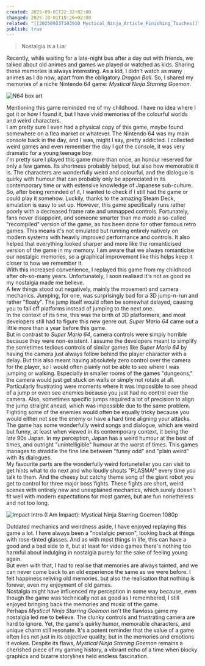 ```yaml
---
created: 2025-09-01T22:32+02:00
changed: 2025-10-01T10:26+02:00
related: "[[20250923T103910 Mystical_Ninja_Article_Finishing_Touches]]"
publish: true
---
```

  
> Nostalgia is a Liar  
  
Recently, while waiting for a late-night bus after a day out with friends, we talked about old animes and games we played or watched as kids. Sharing these memories is always interesting. As a kid, I didn't watch as many animes as I do now, apart from the obligatory *Dragon Ball*. So, I shared my memories of a niche Nintendo 64 game: *Mystical Ninja Starring Goemon*.  
  
![N64 box art](/content/games/attachments/mystical-ninja-starring-goemon-1756799960028.webp)  
  
Mentioning this game reminded me of my childhood. I have no idea where I got it or how I found it, but I have vivid memories of the colourful worlds and weird characters.  
I am pretty sure I even had a physical copy of this game, maybe found somewhere on a flea market or whatever. The Nintendo 64 was my main console back in the day, and I was, might I say, pretty addicted. I collected weird games and even remember the day I got the console, it was very dramatic for a young teenage boy.  
I'm pretty sure I played this game more than once, an honour reserved for only a few games. Its shortness probably helped, but also how memorable it is. The characters are wonderfully weird and colourful, and the dialogue is quirky with humour that can probably only be appreciated in its contemporary time or with extensive knowledge of Japanese sub-culture.  
So, after being reminded of it, I wanted to check if I still had the game or could play it somehow. Luckily, thanks to the amazing Steam Deck, emulation is easy to set up. However, this game specifically runs rather poorly with a decreased frame rate and unmapped controls. Fortunately, fans never disappoint, and someone smarter than me made a so-called "recompiled" version of the game, as has been done for other famous retro games. This means it's not emulated but running entirely natively on modern systems with heavily improved performance and controls. It also helped that everything looked sharper and more like the romanticised version of the game in my memory. I am aware that we always romanticise our nostalgic memories, so a graphical improvement like this helps keep it closer to how we remember it.  
With this increased convenience, I replayed this game from my childhood after oh-so-many years. Unfortunately, I soon realised it's not as good as my nostalgia made me believe.  
A few things stood out negatively, mainly the movement and camera mechanics. Jumping, for one, was surprisingly bad for a 3D jump-n-run and rather "floaty". The jump itself would often be somewhat delayed, causing you to fall off platforms instead of jumping to the next one.  
In the context of its time, this was the birth of 3D platformers, and most developers still had to figure this new genre out. *Super Mario 64* came out a little more than a year before this game.  
But in contrast to *Super Mario 64*, camera controls were simply horrible because they were non-existent. I assume the developers meant to simplify the sometimes tedious controls of similar games like *Super Mario 64* by having the camera just always follow behind the player character with a delay. But this also meant having absolutely zero control over the camera for the player, so I would often plainly not be able to see where I was jumping or walking. Especially in smaller rooms of the games "dungeons," the camera would just get stuck on walls or simply not rotate at all.  
Particularly frustrating were moments where it was impossible to see ahead of a jump or even see enemies because you just had no control over the camera. Also, sometimes specific jumps required a lot of precision to align the jump straight ahead, which was impossible due to the same problem. Fighting some of the enemies would often be equally tricky because you would either not see the enemy or have a hard time aligning your attacks.  
The game has some wonderfully weird songs and dialogue, which are weird but funny, at least when viewed in its contemporary context, it being the late 90s Japan. In my perception, Japan has a weird humour at the best of times, and outright "unintelligible" humour at the worst of times. This games manages to straddle the fine line between "funny odd" and "plain weird" with its dialogues.  
My favourite parts are the wonderfully weird fortuneteller you can visit to get hints what to do next and who loudly shouts "PLASMA!" every time you talk to them. And the cheesy but catchy theme song of the giant robot you get to control for three major boss fights. These fights are short, weird scenes with entirely new and unexplained mechanics, which surely doesn't fit well with modern expectations for most games, but are fun nonetheless and not too long.  
  
![Impact Intro (I Am Impact): Mystical Ninja Starring Goemon 1080p](https://www.youtube.com/watch?v=o8rjnI4S0H8&pp=ygUYZ29lbW9uIGltcGFjdCByb2JvdCBzb25n)  
  
Outdated mechanics and weirdness aside, I have enjoyed replaying this game a lot. I have always been a "nostalgic person", looking back at things with rose-tinted glasses. And as with most things in life, this can have a good and a bad side to it, but at least for video games there's nothing too harmful about indulging in nostalgia purely for the sake of feeling young again.  
But even with that, I had to realise that memories are always tainted, and we can never come back to an old experience the same as we were before. I felt happiness reliving old memories, but also the realisation that nothing is forever, even my enjoyment of old games.  
Nostalgia might have influenced my perception in some way because, even though the game was technically not as good as I remembered, I still enjoyed bringing back the memories and music of the game.  
Perhaps *Mystical Ninja Starring Goemon* isn't the flawless game my nostalgia led me to believe. The clunky controls and frustrating camera are hard to ignore. Yet, the game's quirky humor, memorable characters, and unique charm still resonate. It's a potent reminder that the value of a game often lies not just in its objective quality, but in the memories and emotions it evokes. Despite its flaws, *Mystical Ninja Starring Goemon* remains a cherished piece of my gaming history, a vibrant echo of a time when blocky graphics and bizarre storylines held endless fascination.  
